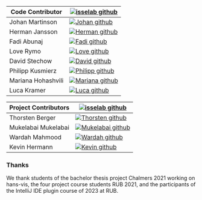 | Code Contributor   | [![isselab github](https://img.shields.io/badge/GitHub-isselab-181717.svg?style=flat&logo=github)](https://www.github.com/isselab)            |
|--------------------|-----------------------------------------------------------------------------------------------------------------------------------------------|
| Johan Martinson    | [![Johan github](https://img.shields.io/badge/GitHub-johmara-181717.svg?style=flat&logo=github)](https://www.github.com/johmara)              |
| Herman Jansson     | [![Herman github](https://img.shields.io/badge/GitHub-janssonherman-181717.svg?style=flat&logo=github)](https://www.github.com/janssonherman) |
| Fadi Abunaj        | [![Fadi github](https://img.shields.io/badge/GitHub-Civilangem0-181717.svg?style=flat&logo=github)](https://www.github.com/Civilangem0)       |
| Love Rymo          | [![Love github](https://img.shields.io/badge/GitHub-Love--Ry1-181717.svg?style=flat&logo=github)](https://www.github.com/Love-Ry1)            |
| David Stechow      | [![David github](https://img.shields.io/badge/GitHub-HerrKermet-181717.svg?style=flat&logo=github)](https://www.github.com/HerrKermet)        |
| Philipp Kusmierz   | [![Philipp github](https://img.shields.io/badge/GitHub-Kuzzi04-181717.svg?style=flat&logo=github)](https://www.github.com/Kuzzi04)            |
| Mariana Hohashvili | [![Mariana github](https://img.shields.io/badge/GitHub-hohashvili-181717.svg?style=flat&logo=github)](https://www.github.com/hohashvili)      |
| Luca Kramer        | [![Luca github](https://img.shields.io/badge/GitHub-LucaKramer-181717.svg?style=flat&logo=github)](https://www.github.com/LucaKramer)         |



| Project Contributors | [![isselab github](https://img.shields.io/badge/GitHub-isselab-181717.svg?style=flat&logo=github)](https://www.github.com/isselab)             |
|----------------------|----------------------------------------------------------------------------------------------------------------------------------------------|
| Thorsten Berger      | [![Thorsten github](https://img.shields.io/badge/GitHub-thorstenberger-181717.svg?style=flat&logo=github)](https://www.github.com/thorstenberger) |
| Mukelabai Mukelabai  | [![Mukelabai github](https://img.shields.io/badge/GitHub-??-181717.svg?style=flat&logo=github)](https://www.github.com/??)                       |
| Wardah Mahmood       | [![Wardah github](https://img.shields.io/badge/GitHub-??-181717.svg?style=flat&logo=github)](https://www.github.com/??)                       |
| Kevin Hermann        | [![Kevin github](https://img.shields.io/badge/GitHub-Kevin3112-181717.svg?style=flat&logo=github)](https://www.github.com/Kevin3112)                         |

### Thanks
We thank students of the bachelor thesis project Chalmers 2021 working on hans-vis, the four project course students RUB 2021, and the participants of the IntelliJ IDE plugin course of 2023 at RUB.
   
